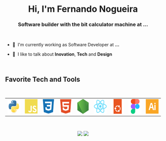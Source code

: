 <div>
<h1 align="center">Hi, I'm Fernando Nogueira</h1>
<h3 align="center">Software builder with the bit calculator machine at ...</h3>
</br>



- :office: &nbsp;I'm currently working as Software Developer at **...**
 
- :speech_balloon: &nbsp;I like to talk about **Inovation**, **Tech** and **Design**

</div>
</br>
<div>
 <h2 align="left">Favorite Tech and Tools</h2>
 </br>
 <table align="center">
   <tr>
    <td align="center" width="96">
     <img height="48" width="48" src="https://github.com/devicons/devicon/blob/master/icons/python/python-original.svg"/>
    </td>
    <td align="center" width="96">
     <img height="48" width="48" src="https://raw.githubusercontent.com/devicons/devicon/master/icons/javascript/javascript-plain.svg"/>
    </td>
    <td align="center" width="96">
     <img height="48" width="48" src="https://raw.githubusercontent.com/devicons/devicon/master/icons/css3/css3-plain.svg"/>
    </td>
    <td align="center" width="96">
     <img height="48" width="48" src="https://raw.githubusercontent.com/devicons/devicon/master/icons/html5/html5-plain.svg"/>
    </td>
    <td align="center" width="96">
     <img height="48" width="48" src="https://github.com/devicons/devicon/blob/master/icons/nodejs/nodejs-original.svg"/>
    </td>
    <td align="center" width="96">
     <img height="48" width="48" src="https://github.com/devicons/devicon/blob/master/icons/react/react-original.svg"/>
    </td>
    <td align="center" width="96">
     <img height="48" width="48" src="https://github.com/devicons/devicon/blob/master/icons/ubuntu/ubuntu-plain.svg"/>
    </td>
    <td align="center" width="96">
     <img height="48" width="48" src="https://github.com/devicons/devicon/blob/master/icons/figma/figma-original.svg"/>
    </td>
    <td align="center" width="96">
     <img height="48" width="48" src="https://github.com/devicons/devicon/blob/master/icons/illustrator/illustrator-plain.svg"/>
    </td>
  </tr>
 </table>    
</div>

</br>
</br>
  <div align = "center"> 
    <a href="https://www.linkedin.com/in/fernando-costa-nogueira" target="_blank"><img src="https://img.shields.io/badge/LinkedIn-0077B5?style=for-the-badge&logo=linkedin&logoColor=white" target="_blank"></a>
    <a href="https://twitter.com/ferssor" target="_blank"><img src="https://img.shields.io/badge/Twitter-1DA1F2?style=for-the-badge&logo=twitter&logoColor=white" target="_blank"></a>
  </div>
</div>
